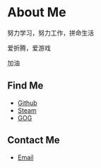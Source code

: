 # About Me

努力学习，努力工作，拼命生活

爱折腾，爱游戏

加油

## Find Me

- [Github](https://github.com/tiehichi)
- [Steam](https://steamcommunity.com/profiles/76561198138342339)
- [GOG](https://www.gog.com/u/乌鸦大人)

## Contact Me

- [Email](mailto://tiehichi@outlook.com)
